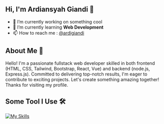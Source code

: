 ## Hi, I'm Ardiansyah Giandi 👋

- 🔭 I’m currently working on something cool 
- 🌱 I’m currently learning **Web Development**
- 📫 How to reach me : [@ardigiandi](https://www.instagram.com/ardigiandi?igsh=MWxjcDE0MnVpNWM0aQ==)

## About Me 👨

Hello! I'm a passionate fullstack web developer skilled in both frontend (HTML, CSS, Tailwind, Bootstrap, React, Vue) and backend (node.js, Express.js). Committed to delivering top-notch results, I'm eager to contribute to exciting projects. Let's create something amazing together! Thanks for visiting my profile.


## Some Tool I Use 🛠️

[![My Skills](https://skillicons.dev/icons?i=js,html,css,bootstrap,tailwind,react,vite,nodejs,express)](https://skillicons.dev)
